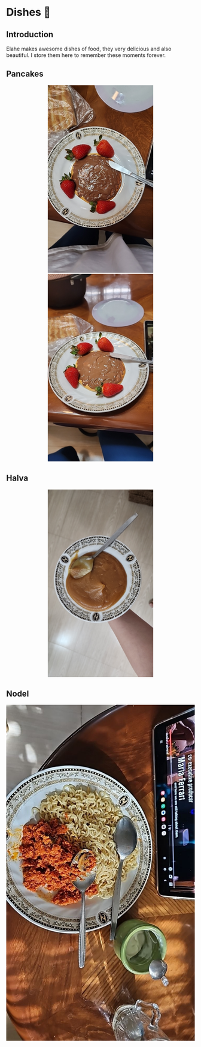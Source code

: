 # Dishes 🥘

## Introduction

Elahe makes awesome dishes of food, they very delicious and also beautiful.
I store them here to remember these moments forever.

## Pancakes

<p align="center">
  <img alt="pancake-1" src="./pancake/IMG_20230410_174913_789.jpg" height="500px">
  <img alt="pancake-2" src="./pancake/IMG_20230410_174930_621.jpg" height="500px">
</p>

## Halva

<p align="center">
  <img alt="halva-1" src="./halva/IMG_20230415_193743_454.jpg" height="500px">
</p>

## Nodel

<p align="center">
  <img alt="nodel-1" src="./nodel/photo_2023-05-26_16-47-37.jpg">
</p>
